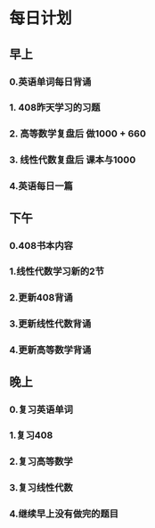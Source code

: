 # 每日计划

## 早上

### 0.英语单词每日背诵

### 1. 408昨天学习的习题

### 2. 高等数学复盘后 做1000 + 660

### 3. 线性代数复盘后 课本与1000

### 4.英语每日一篇

## 下午

### 0.408书本内容

### 1.线性代数学习新的2节

### 2.更新408背诵

### 3.更新线性代数背诵

### 4.更新高等数学背诵

## 晚上

### 0.复习英语单词

### 1.复习408

### 2.复习高等数学

### 3.复习线性代数

### 4.继续早上没有做完的题目